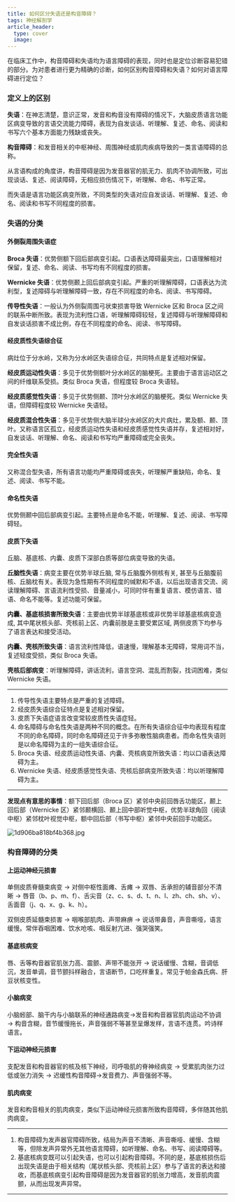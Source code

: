 ```yaml
---
title: 如何区分失语还是构音障碍？
tags: 神经解剖学
article_header:
  type: cover
  image:
---
```


在临床工作中，构音障碍和失语均为语言障碍的表现，同时也是定位诊断容易犯错的部分。为对患者进行更为精确的诊断，如何区别构音障碍和失语？如何对语言障碍进行定位？

<!--more-->

### 定义上的区别

**失语**：在神志清楚，意识正常，发音和构音没有障碍的情况下，大脑皮质语言功能区病变导致的言语交流能力障碍，表现为自发谈话、听理解、复述、命名、阅读和书写六个基本方面能力残缺或丧失。

**构音障碍**：和发音相关的中枢神经、周围神经或肌肉疾病导致的一类言语障碍的总称。

从言语构成的角度讲，构音障碍是因为发音器官的肌无力、肌肉不协调所致，可出现谈话、复述、阅读障碍，无相应损伤情况下，听理解、命名、书写正常。

而失语是语言功能区病变所致，不同类型的失语对应自发谈话、听理解、复述、命名、阅读和书写不同程度的损害。

### 失语的分类

#### 外侧裂周围失语症 

**Broca 失语**：优势侧额下回后部病变引起。口语表达障碍最突出，口语理解相对保留，复述、命名、阅读、书写均有不同程度的损害。

**Wernicke 失语**：优势侧颞上回后部病变引起。严重的听理解障碍，口语表达为流利型，复述障碍与听理解障碍一致，存在不同程度的命名、阅读、书写障碍。

**传导性失语**：一般认为外侧裂周围弓状束损害导致 Wernicke 区和 Broca 区之间的联系中断所致。表现为流利性口语，听理解障碍较轻，复述障碍与听理解障碍和自发谈话损害不成比例，存在不同程度的命名、阅读、书写障碍。

#### 经皮质性失语综合征 

病灶位于分水岭，又称为分水岭区失语综合征，共同特点是复述相对保留。

**经皮质运动性失语**：多见于优势侧额叶分水岭区的脑梗死。主要由于语言运动区之间的纤维联系受损。类似 Broca 失语，但程度较 Broca 失语轻。

**经皮质感觉性失语**：多见于优势侧颞、顶叶分水岭区的脑梗死。类似 Wernicke 失语，但障碍程度较 Wernicke 失语轻。

**经皮质混合性失语**：多见于优势侧大脑半球分水岭区的大片病灶，累及额、颞、顶叶。又称语言区孤立，经皮质运动性失语和经皮质感觉性失语并存，复述相对好，自发谈话、听理解、命名、阅读和书写均严重障碍或完全丧失。

#### 完全性失语 

又称混合型失语，所有语言功能均严重障碍或丧失，听理解严重缺陷，命名、复述、阅读、书写不能。

#### 命名性失语 

优势侧颞中回后部病变引起。主要特点是命名不能，听理解、复述、阅读、书写障碍轻。

#### 皮质下失语 

丘脑、基底核、内囊、皮质下深部白质等部位病变导致的失语。

**丘脑性失语**：病变主要在优势半球丘脑, 常与丘脑腹外侧核有关, 甚至与丘脑腹前核、丘脑枕有关。表现为急性期有不同程度的缄默和不语，以后出现语言交流、阅读理解障碍、言语流利性受损、音量减小，可同时伴有重复语言、模仿语言、错语、命名不能等。复述功能可保留。

**内囊、基底核损害所致失语**：主要由优势半球基底核或非优势半球基底核病变造成, 其中尾状核头部、壳核前上区、内囊前肢是主要受累区域, 两侧皮质下均参与了语言表达和接受活动。

**内囊、壳核所致失语**：语言流利性降低，语速慢，理解基本无障碍，常用词不当，复述轻度受损，类似 Broca 失语。

**壳核后部病变**：听理解障碍，讲话流利，语言空洞、混乱而割裂，找词困难，类似 Wernicke 失语。

---

1. 传导性失语主要特点是严重的复述障碍。
2. 经皮质失语综合征特点是复述相对保留。
3. 皮质下失语症语言改变常较皮质性失语症轻。
4. 命名障碍与命名性失语是两种不同的概念。在所有失语综合征中均表现有程度不同的命名障碍，同时命名障碍还见于许多弥散性脑病患者。而命名性失语则是以命名障碍为主的一组失语综合征。
5. Broca 失语、经皮质运动性失语、内囊、壳核病变所致失语：均以口语表达障碍为主。
6. Wernicke 失语、经皮质感觉性失语、壳核后部病变所致失语：均以听理解障碍为主。

---

**发现点有意思的事情**：额下回后部（Broca 区）紧邻中央前回唇舌功能区，颞上回后部（Wernicke 区）紧邻颞横回、颞上回中部听觉中枢，优势半球角回（阅读中枢）紧邻枕叶视觉中枢，额中回后部（书写中枢）紧邻中央前回手功能区。

![1d906ba818bf4b368.jpg](https://s1.imagehub.cc/images/2021/10/14/1d906ba818bf4b368.jpg)

### 构音障碍的分类

#### 上运动神经元损害 

单侧皮质脊髓束病变 → 对侧中枢性面瘫、舌瘫 → 双唇、舌承担的辅音部分不清晰 → 唇音（b、p、m、f）、舌尖音（z、c、s、d、t、n、l、zh、ch、sh、v）、舌面音（j、q、x、g、k、h）。

双侧皮质延髓束损害 → 咽喉部肌肉、声带麻痹 → 说话带鼻音，声音嘶哑，语言缓慢。常伴吞咽困难、饮水呛咳、咽反射亢进、强哭强笑。

#### 基底核病变 

唇、舌等构音器官肌张力高、震颤、声带不能张开 → 说话缓慢、含糊，音调低沉，发音单调，音节颤抖样融合，言语断节，口吃样重复。常见于帕金森氏病、肝豆状核变性。

#### 小脑病变 

小脑蚓部、脑干内与小脑联系的神经通路病变→发音和构音器官肌肉运动不协调 → 构音含糊，音节缓慢拖长，声音强弱不等甚至呈爆发样，言语不连贯。吟诗样语言。

#### 下运动神经元损害 

支配发音和构音器官的核及核下神经，司呼吸肌的脊神经病变 → 受累肌肉张力过低或张力消失 → 迟缓性构音障碍→发音费力、声音强弱不等。

#### 肌肉病变 

发音和构音相关的肌肉病变，类似下运动神经元损害所致构音障碍，多伴随其他肌肉病变。

---

1. 构音障碍为发声器官障碍所致，结局为声音不清晰、声音嘶哑、缓慢、含糊等，但除发声异常外无其他语言障碍，如听理解、命名、书写、阅读障碍等。
2. 基底核病变既可以引起失语，也可以引起构音障碍。不同的是，基底核损伤后出现失语是由于相关结构（尾状核头部、壳核前上区）参与了语言的表达和接收，而基底核病变引起构音障碍是因为发音器官的肌张力增高，发音肌肉震颤，从而出现发声异常。

---




